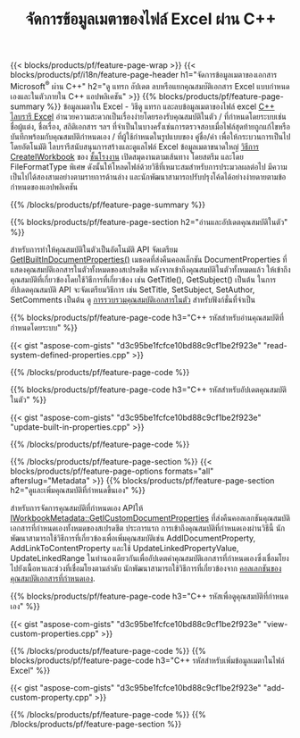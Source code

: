 ﻿---
title: จัดการข้อมูลเมตาของไฟล์ Excel ผ่าน C++
url: /th/cpp/metadata/
description: ดู เพิ่ม แก้ไข ลบ หรือแยกข้อมูลเมตาของไฟล์ Excel โดยใช้ C++ library
---
{{< blocks/products/pf/feature-page-wrap >}}
{{< blocks/products/pf/i18n/feature-page-header h1="จัดการข้อมูลเมตาของเอกสาร Microsoft<sup>&reg;</sup> ผ่าน C++" h2="ดู แทรก อัปเดต ลบหรือแยกคุณสมบัติเอกสาร Excel แบบกำหนดเองและในตัวภายใน C++ แอปพลิเคชัน" >}}
{{% blocks/products/pf/feature-page-summary %}}
ข้อมูลเมตาใน Excel - วิธีดู แทรก และลบข้อมูลเมตาของไฟล์ excel [C++ ไลบรารี Excel](/cells/cpp/) อำนวยความสะดวกเป็นเรื่องง่ายโดยรองรับคุณสมบัติในตัว / ที่กำหนดโดยระบบเช่นชื่อผู้แต่ง, ชื่อเรื่อง, สถิติเอกสาร ฯลฯ ที่จำเป็นในบางครั้งเช่นการตรวจสอบเมื่อไฟล์สุดท้ายถูกแก้ไขหรือบันทึกพร้อมกับคุณสมบัติกำหนดเอง / ที่ผู้ใช้กำหนดในรูปแบบของ คู่ชื่อ/ค่า เพื่อให้กระบวนการเป็นไปโดยอัตโนมัติ ไลบรารีสนับสนุนการสร้างและดูแลไฟล์ Excel ข้อมูลเมตาขนาดใหญ่ [วิธีการ CreateIWorkbook](https://apireference.aspose.com/cells/cpp/class/aspose.cells.factory#a93f7282b976d2a001d44198dedaceee8) ของ [ชั้นโรงงาน](https://apireference.aspose.com/cells/cpp/class/aspose.cells.factory) เปิดสมุดงานตามเส้นทาง โดยสตรีม และโดย FileFormatType พิเศษ ดังนั้นให้โหลดไฟล์ด้วยวิธีที่เหมาะสมสำหรับการประมวลผลต่อไป มีความเป็นไปได้สองสามอย่างตามรายการด้านล่าง และนักพัฒนาสามารถปรับปรุงโค้ดได้อย่างง่ายดายตามข้อกำหนดของแอปพลิเคชัน 
 
{{% /blocks/products/pf/feature-page-summary %}}

{{% blocks/products/pf/feature-page-section h2="อ่านและอัปเดตคุณสมบัติในตัว" %}}

สำหรับการทำให้คุณสมบัติในตัวเป็นอัตโนมัติ API จัดเตรียม [GetIBuiltInDocumentProperties()](https://apireference.aspose.com/cells/cpp/class/aspose.cells.metadata.i_workbook_metadata) เมธอดที่ส่งคืนคอลเล็กชัน DocumentProperties ที่แสดงคุณสมบัติเอกสารในตัวทั้งหมดของสเปรดชีต หลังจากเข้าถึงคุณสมบัติในตัวทั้งหมดแล้ว ให้เข้าถึงคุณสมบัติที่เกี่ยวข้องโดยใช้วิธีการที่เกี่ยวข้อง เช่น GetTitle(), GetSubject() เป็นต้น ในการอัปเดตคุณสมบัติ API จะจัดเตรียมวิธีการ เช่น SetTitle, SetSubject, SetAuthor, SetComments เป็นต้น ดู [การรวบรวมคุณสมบัติเอกสารในตัว](https://apireference.aspose.com/cells/cpp/class/aspose.cells.properties.i_built_in_document_property_collection) สำหรับฟังก์ชั่นที่จำเป็น

{{% blocks/products/pf/feature-page-code h3="C++ รหัสสำหรับอ่านคุณสมบัติที่กำหนดโดยระบบ" %}}

{{< gist "aspose-com-gists" "d3c95be1fcfce10bd88c9cf1be2f923e" "read-system-defined-properties.cpp" >}}

{{% /blocks/products/pf/feature-page-code %}}

{{% blocks/products/pf/feature-page-code h3="C++ รหัสสำหรับอัปเดตคุณสมบัติในตัว" %}}

{{< gist "aspose-com-gists" "d3c95be1fcfce10bd88c9cf1be2f923e" "update-built-in-properties.cpp" >}}

{{% /blocks/products/pf/feature-page-code %}}


{{% /blocks/products/pf/feature-page-section %}}
{{< blocks/products/pf/feature-page-options formats="all" afterslug="Metadata" >}}
{{% blocks/products/pf/feature-page-section h2="ดูและเพิ่มคุณสมบัติที่กำหนดขึ้นเอง" %}}

สำหรับการจัดการคุณสมบัติที่กำหนดเอง APIให้ [IWorkbookMetadata::GetICustomDocumentProperties](https://apireference.aspose.com/cells/cpp/class/aspose.cells.metadata.i_workbook_metadata#a69f0226813ce18c03ebc13b8ca691e79) ที่ส่งคืนคอลเลกชันคุณสมบัติเอกสารที่กำหนดเองทั้งหมดของสเปรดชีต ประการแรก การเข้าถึงคุณสมบัติที่กำหนดเองผ่านวิธีนี้ นักพัฒนาสามารถใช้วิธีการที่เกี่ยวข้องเพื่อเพิ่มคุณสมบัติเช่น AddIDocumentProperty, AddLinkToContentProperty และใช้ UpdateLinkedPropertyValue, UpdateLinkedRange ในทำนองเดียวกันเพื่ออัปเดตค่าคุณสมบัติเอกสารที่กำหนดเองซึ่งเชื่อมโยงไปยังเนื้อหาและช่วงที่เชื่อมโยงตามลำดับ นักพัฒนาสามารถใช้วิธีการที่เกี่ยวข้องจาก [คอลเลกชันของคุณสมบัติเอกสารที่กำหนดเอง](https://apireference.aspose.com/cells/cpp/class/aspose.cells.properties.i_custom_document_property_collection).

{{% blocks/products/pf/feature-page-code h3="C++ รหัสเพื่อดูคุณสมบัติที่กำหนดเอง" %}}

{{< gist "aspose-com-gists" "d3c95be1fcfce10bd88c9cf1be2f923e" "view-custom-properties.cpp" >}}

{{% /blocks/products/pf/feature-page-code %}}
{{% blocks/products/pf/feature-page-code h3="C++ รหัสสำหรับเพิ่มข้อมูลเมตาในไฟล์ Excel" %}}

{{< gist "aspose-com-gists" "d3c95be1fcfce10bd88c9cf1be2f923e" "add-custom-property.cpp" >}}

{{% /blocks/products/pf/feature-page-code %}}
{{% /blocks/products/pf/feature-page-section %}}